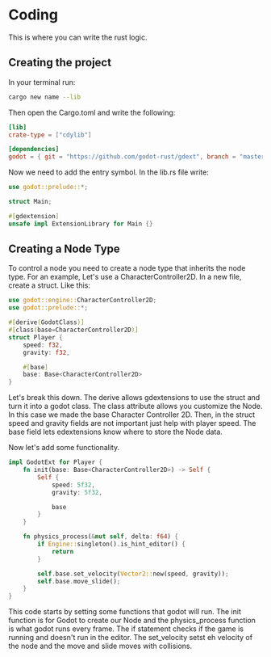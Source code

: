 # Coding
This is where you can write the rust logic.

## Creating the project
In your terminal run:
```bash
cargo new name --lib
```
Then open the Cargo.toml and write the following:
```toml
[lib]
crate-type = ["cdylib"]

[dependencies]
godot = { git = "https://github.com/godot-rust/gdext", branch = "master" }
```

Now we need to add the entry symbol. In the lib.rs file write:
```rust
use godot::prelude::*;

struct Main;

#[gdextension]
unsafe impl ExtensionLibrary for Main {}
```

## Creating a Node Type
To control a node you need to create a node type that inherits the node type. For an example, Let's use a CharacterController2D.
In a new file, create a struct. Like this:
```rust
use godot::engine::CharacterController2D;
use godot::prelude::*;

#[derive(GodotClass)]
#[class(base=CharacterController2D)]
struct Player {
    speed: f32,
    gravity: f32,

    #[base]
    base: Base<CharacterController2D>
}
```
Let's break this down. The derive allows gdextensions to use the struct and turn it into a godot class. The class attribute allows you customize the Node. In this case we made the base Character Controller 2D. Then, in the struct speed and gravity fields are not important just help with player speed. The base field lets edextensions know where to store the Node data. 

Now let's add some functionality.
```rust
impl GodotExt for Player {
    fn init(base: Base<CharacterController2D>) -> Self {
        Self {
            speed: 5f32,
            gravity: 5f32,

            base
        }
    }

    fn physics_process(&mut self, delta: f64) {
        if Engine::singleton().is_hint_editor() {
            return
        }

        self.base.set_velocity(Vector2::new(speed, gravity));
        self.base.move_slide();
    }
}
```
This code starts by setting some functions that godot will run. The init function is for Godot to create our Node and the physics_process function is what godot runs every frame. The if statement checks if the game is running and doesn't run in the editor. The set_velocity setst eh velocity of the node and the move and slide moves with collisions.
